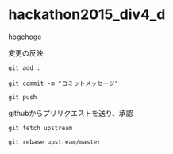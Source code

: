# hackathon2015_div4_d

hogehoge

変更の反映

	git add .

	git commit -m "コミットメッセージ"

	git push

githubからプリリクエストを送り、承認

	git fetch upstream

	git rebase upstream/master
